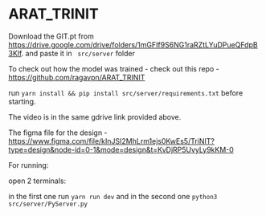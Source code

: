 # ARAT_TRINIT

Download the GIT.pt from https://drive.google.com/drive/folders/1mGFIf9S6NG1raRZtLYuDPueQFdpB3Klf.
and paste it in ` src/server` folder

To check out how the model was trained - check out this repo - https://github.com/ragavpn/ARAT_TRINIT

run `yarn install && pip install src/server/requirements.txt` before starting.

The video is in the same gdrive link provided above.

The figma file for the design - https://www.figma.com/file/kInJSI2MhLrm1ejs0KwEs5/TriNIT?type=design&node-id=0-1&mode=design&t=KvDjRP5UvyLy9kKM-0

For running:

open 2 terminals:

in the first one run
`yarn run dev`
and in the second one
`python3 src/server/PyServer.py`
